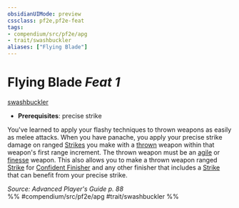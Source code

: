 ```yaml
---
obsidianUIMode: preview
cssclass: pf2e,pf2e-feat
tags:
- compendium/src/pf2e/apg
- trait/swashbuckler
aliases: ["Flying Blade"]
---
```

# Flying Blade  *Feat 1*  
[swashbuckler](rules/traits/swashbuckler-apg.md "Swashbuckler Class Trait")  

- **Prerequisites**: precise strike

You've learned to apply your flashy techniques to thrown weapons as easily as melee attacks. When you have panache, you apply your precise strike damage on ranged [Strikes](rules/actions/strike.md) you make with a [thrown](rules/traits/thrown.md "Thrown Weapon Trait") weapon within that weapon's first range increment. The thrown weapon must be an [agile](rules/traits/agile.md "Agile Weapon Trait") or [finesse](rules/traits/finesse.md "Finesse Weapon Trait") weapon. This also allows you to make a thrown weapon ranged [Strike](rules/actions/strike.md) for [Confident Finisher](rules/actions/confident-finisher-apg.md) and any other finisher that includes a [Strike](rules/actions/strike.md) that can benefit from your precise strike.

*Source: Advanced Player's Guide p. 88*  
%% #compendium/src/pf2e/apg #trait/swashbuckler %%
